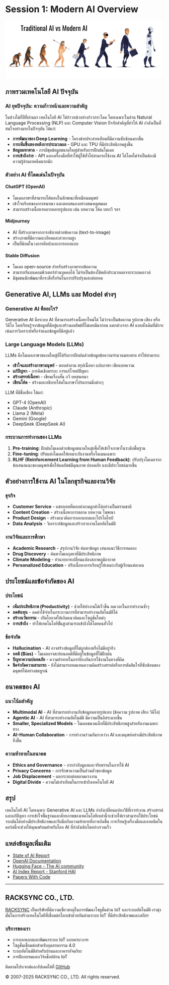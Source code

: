 # Session 1: Modern AI Overview

![Modern AI Overview Header](../assets/images/modern-ai-header.jpg)


## ภาพรวมเทคโนโลยี AI ปัจจุบัน

### AI ยุคปัจจุบัน: ความก้าวหน้าและความสำคัญ

ในช่วงไม่กี่ปีที่ผ่านมา เทคโนโลยี AI ได้ก้าวหน้าอย่างก้าวกระโดด โดยเฉพาะในด้าน Natural Language Processing (NLP) และ Computer Vision ปัจจัยสำคัญที่ทำให้ AI กำลังเป็นที่สนใจอย่างมากในปัจจุบัน ได้แก่:

- **การพัฒนาของ Deep Learning** - โครงข่ายประสาทเทียมที่มีความซับซ้อนมากขึ้น
- **การเพิ่มขึ้นของพลังการประมวลผล** - GPU และ TPU ที่มีประสิทธิภาพสูงขึ้น
- **ข้อมูลมหาศาล** - การมีชุดข้อมูลขนาดใหญ่สำหรับการฝึกฝนโมเดล
- **การเข้าถึงง่าย** - API และเครื่องมือที่ทำให้ผู้ใช้ทั่วไปสามารถใช้งาน AI ได้โดยไม่จำเป็นต้องมีความรู้ด้านเทคนิคมากนัก

### ตัวอย่าง AI ที่โดดเด่นในปัจจุบัน

#### ChatGPT (OpenAI)
- โมเดลภาษาที่สามารถโต้ตอบในลักษณะที่เหมือนมนุษย์
- เข้าใจบริบทของการสนทนา และตอบสนองอย่างสมเหตุสมผล
- สามารถสร้างเนื้อหาหลากหลายรูปแบบ เช่น บทความ โค้ด บทกวี ฯลฯ

#### Midjourney
- AI ที่สร้างภาพจากการอธิบายด้วยข้อความ (text-to-image)
- สร้างภาพที่มีความละเอียดและสวยงามสูง
- เป็นที่นิยมในวงการศิลปะและการออกแบบ

#### Stable Diffusion
- โมเดล open-source สำหรับสร้างภาพจากข้อความ
- สามารถรันบนคอมพิวเตอร์ส่วนบุคคลได้ ไม่จำเป็นต้องใช้พลังประมวลผลจากระบบคลาวด์
- มีชุมชนนักพัฒนาที่กระตือรือร้นในการปรับปรุงและต่อยอด

## Generative AI, LLMs และ Model ต่างๆ

### Generative AI คืออะไร?

Generative AI คือระบบ AI ที่สามารถสร้างเนื้อหาใหม่ได้ ไม่ว่าจะเป็นข้อความ รูปภาพ เสียง หรือวิดีโอ โดยเรียนรู้จากข้อมูลที่มีอยู่และสร้างผลลัพธ์ที่ไม่เคยมีมาก่อน แตกต่างจาก AI แบบดั้งเดิมที่มักจะเน้นการวิเคราะห์หรือจำแนกข้อมูลที่มีอยู่แล้ว

### Large Language Models (LLMs)

LLMs คือโมเดลภาษาขนาดใหญ่ที่ได้รับการฝึกฝนด้วยข้อมูลข้อความจำนวนมหาศาล ทำให้สามารถ:

- **เข้าใจและสร้างภาษามนุษย์** - ตอบคำถาม สรุปเนื้อหา แปลภาษา เขียนบทความ
- **แก้ปัญหา** - การคิดเชิงตรรกะ การแก้โจทย์ปัญหา
- **สร้างสรรค์เนื้อหา** - เขียนเรื่องสั้น กวี บทสนทนา
- **เขียนโค้ด** - สร้างและอธิบายโค้ดในภาษาโปรแกรมมิ่งต่างๆ

LLM ที่มีชื่อเสียง ได้แก่:
- GPT-4 (OpenAI)
- Claude (Anthropic)
- Llama 2 (Meta)
- Gemini (Google)
- DeepSeek (DeepSeek AI)

### กระบวนการทำงานของ LLMs

1. **Pre-training**: ฝึกฝนโมเดลด้วยข้อมูลขนาดใหญ่เพื่อให้เข้าใจภาษาในระดับพื้นฐาน
2. **Fine-tuning**: ปรับแต่งโมเดลให้เหมาะกับงานหรือโดเมนเฉพาะ
3. **RLHF (Reinforcement Learning from Human Feedback)**: ปรับปรุงโมเดลจากข้อเสนอแนะของมนุษย์เพื่อให้ผลลัพธ์มีคุณภาพ ปลอดภัย และมีประโยชน์มากขึ้น

## ตัวอย่างการใช้งาน AI ในโลกธุรกิจและงานวิจัย

### ธุรกิจ
- **Customer Service** - แชทบอทที่ตอบคำถามลูกค้าได้อย่างเป็นธรรมชาติ
- **Content Creation** - สร้างเนื้อหาการตลาด บทความ โฆษณา
- **Product Design** - สร้างแนวคิดการออกแบบและโปรโตไทป์
- **Data Analysis** - วิเคราะห์ข้อมูลและสร้างรายงานโดยอัตโนมัติ

### งานวิจัยและการศึกษา
- **Academic Research** - สรุปงานวิจัย ค้นหาข้อมูล เสนอแนะวิธีการทดลอง
- **Drug Discovery** - ค้นหาโมเลกุลยาที่มีประสิทธิภาพ
- **Climate Modeling** - ทำนายการเปลี่ยนแปลงสภาพภูมิอากาศ
- **Personalized Education** - ปรับเนื้อหาการเรียนรู้ให้เหมาะกับผู้เรียนแต่ละคน

## ประโยชน์และข้อจำกัดของ AI

### ประโยชน์
- **เพิ่มประสิทธิภาพ (Productivity)** - ช่วยให้ทำงานได้เร็วขึ้น ลดเวลาในการทำงานซ้ำๆ
- **ลดต้นทุน** - ลดค่าใช้จ่ายในกระบวนการที่สามารถทำงานอัตโนมัติได้
- **สร้างนวัตกรรม** - เปิดโอกาสให้เกิดแนวคิดและโซลูชันใหม่ๆ
- **การเข้าถึง** - ทำให้เทคโนโลยีขั้นสูงสามารถเข้าถึงได้โดยคนทั่วไป

### ข้อจำกัด
- **Hallucination** - AI อาจสร้างข้อมูลที่ไม่ถูกต้องหรือไม่มีอยู่จริง
- **อคติ (Bias)** - โมเดลอาจสะท้อนอคติที่มีอยู่ในข้อมูลที่ใช้ฝึกฝน
- **ปัญหาความปลอดภัย** - ความท้าทายในการป้องกันการใช้งานในทางที่ผิด
- **ขีดจำกัดความสามารถ** - ยังไม่สามารถทดแทนความคิดสร้างสรรค์หรือการตัดสินใจที่ซับซ้อนของมนุษย์ได้อย่างสมบูรณ์

## อนาคตของ AI

### แนวโน้มสำคัญ
- **Multimodal AI** - AI ที่สามารถทำงานกับข้อมูลหลายรูปแบบ (ข้อความ รูปภาพ เสียง วิดีโอ)
- **Agentic AI** - AI ที่สามารถทำงานอัตโนมัติ มีความเป็นอิสระมากขึ้น
- **Smaller, Specialized Models** - โมเดลขนาดเล็กที่มีประสิทธิภาพสูงสำหรับงานเฉพาะทาง
- **AI-Human Collaboration** - การทำงานร่วมกันระหว่าง AI และมนุษย์อย่างมีประสิทธิภาพยิ่งขึ้น

### ความท้าทายในอนาคต
- **Ethics and Governance** - การกำกับดูแลและจริยธรรมในการใช้ AI
- **Privacy Concerns** - การรักษาความเป็นส่วนตัวของข้อมูล
- **Job Displacement** - ผลกระทบต่อตลาดแรงงาน
- **Digital Divide** - ความไม่เท่าเทียมในการเข้าถึงเทคโนโลยี AI

## สรุป

เทคโนโลยี AI โดยเฉพาะ Generative AI และ LLMs กำลังเปลี่ยนแปลงวิธีที่เราทำงาน สร้างสรรค์ และแก้ปัญหา การเข้าใจพื้นฐานและศักยภาพของเทคโนโลยีเหล่านี้จะช่วยให้เราสามารถใช้ประโยชน์จากมันได้อย่างมีประสิทธิภาพและรับมือกับความท้าทายที่อาจเกิดขึ้น การเรียนรู้เครื่องมือและเทคนิคในคอร์สนี้จะช่วยให้คุณพร้อมสำหรับโลก AI ที่กำลังเติบโตอย่างรวดเร็ว

## แหล่งข้อมูลเพิ่มเติม

- [State of AI Report](https://www.stateof.ai/)
- [OpenAI Documentation](https://platform.openai.com/docs)
- [Hugging Face - The AI community](https://huggingface.co/)
- [AI Index Report - Stanford HAI](https://aiindex.stanford.edu/report/)
- [Papers With Code](https://paperswithcode.com/)
---
## RACKSYNC CO., LTD.

[RACKSYNC](https://github.com/racksync) เป็นบริษัทที่มีความเชี่ยวชาญในการพัฒนาโซลูชั่นด้าน IoT และระบบอัตโนมัติ เรามุ่งมั่นในการสร้างเทคโนโลยีที่เชื่อมต่อโลกเข้าด้วยกันผ่านระบบ IoT ที่มีประสิทธิภาพและเสถียร

### บริการของเรา
- การออกแบบและพัฒนาระบบ IoT แบบครบวงจร
- โซลูชั่นเชื่อมต่อสำหรับอุตสาหกรรม 4.0
- ระบบอัตโนมัติสำหรับบ้านและอาคารอัจฉริยะ
- การฝึกอบรมและเวิร์คช็อปด้าน IoT

ติดตามโปรเจกต์และอัปเดตได้ที่ [GitHub](https://github.com/racksync)

© 2007-2025 RACKSYNC CO., LTD. All rights reserved.